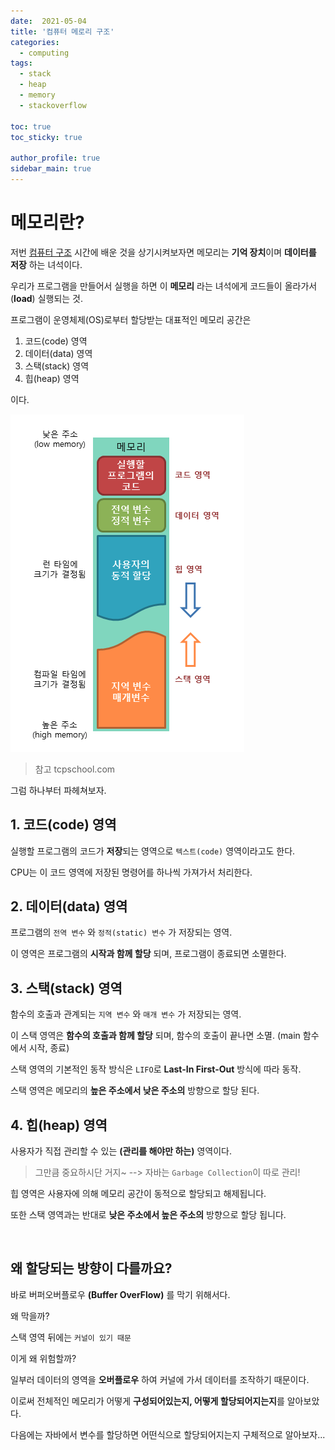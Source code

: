 ```yaml
---
date:  2021-05-04
title: '컴퓨터 메로리 구조'
categories:
  - computing
tags: 
  - stack
  - heap
  - memory
  - stackoverflow

toc: true
toc_sticky: true

author_profile: true
sidebar_main: true
---
```


# 메모리란?

저번 [컴퓨터 구조](https://bbackjk.github.io/computing/computing-memory-structure/) 시간에 배운 것을 상기시켜보자면 메모리는 **기억 장치**이며 **데이터를 저장** 하는 녀석이다.

우리가 프로그램을 만들어서 실행을 하면 이 **메모리** 라는 녀석에게 코드들이 올라가서(**load**) 실행되는 것.

프로그램이 운영체제(OS)로부터 할당받는 대표적인 메모리 공간은

1. 코드(code) 영역
2. 데이터(data) 영역
3. 스택(stack) 영역
4. 힙(heap) 영역

이다.

![memory-structure](../assets/img/memory-structure.png)
> 참고 tcpschool.com

그럼 하나부터 파헤쳐보자.


## 1. 코드(code) 영역

실행할 프로그램의 코드가 **저장**되는 영역으로 ``텍스트(code)`` 영역이라고도 한다.

CPU는 이 코드 영역에 저장된 명령어를 하나씩 가져가서 처리한다.

## 2. 데이터(data) 영역

프로그램의 ``전역 변수`` 와 ``정적(static) 변수`` 가 저장되는 영역.

이 영역은 프로그램의 **시작과 함께 할당** 되며, 프로그램이 종료되면 소멸한다.

## 3. 스택(stack) 영역

함수의 호출과 관계되는 ``지역 변수`` 와 ``매개 변수`` 가 저장되는 영역.

이 스택 영역은 **함수의 호출과 함께 할당** 되며, 함수의 호출이 끝나면 소멸. (main 함수에서 시작, 종료)

스택 영역의 기본적인 동작 방식은 ``LIFO``로 **Last-In First-Out** 방식에 따라 동작.

스택 영역은 메모리의 **높은 주소에서 낮은 주소의** 방향으로 할당 된다.


## 4. 힙(heap) 영역

사용자가 직접 관리할 수 있는 **(관리를 해야만 하는)** 영역이다.

> 그만큼 중요하시단 거지~ --> 자바는 ``Garbage Collection``이 따로 관리!

힙 영역은 사용자에 의해 메모리 공간이 동적으로 할당되고 해제됩니다.

또한 스택 영역과는 반대로 **낮은 주소에서 높은 주소의** 방향으로 할당 됩니다.

<br/>

## 왜 할당되는 방향이 다를까요?

바로 버퍼오버플로우 **(Buffer OverFlow)** 를 막기 위해서다.

왜 막을까?

스택 영역 뒤에는 ``커널이 있기 때문``

이게 왜 위험할까?

일부러 데이터의 영역을 **오버플로우** 하여 커널에 가서 데이터를 조작하기 때문이다.



이로써 전체적인 메모리가 어떻게 **구성되어있는지, 어떻게 할당되어지는지**를 알아보았다.

다음에는 자바에서 변수를 할당하면 어떤식으로 할당되어지는지 구체적으로 알아보자...


